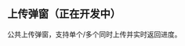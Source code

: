 <!--
 * @Description: 公共分页
 * @Version: 2.0
 * @Autor: wuwei3
 * @Date: 2020-05-08 20:31:15
 * @LastEditors: Please set LastEditors
 * @LastEditTime: 2020-12-31 14:54:48
 -->

## 上传弹窗（正在开发中）

公共上传弹窗，支持单个/多个同时上传并实时返回进度。
